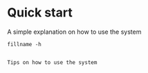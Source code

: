 # Quick start

A simple explanation on how to use the system

```shell
fillname -h
```

```{tip} 

Tips on how to use the system
```

